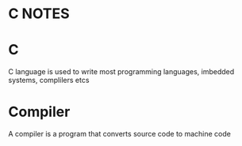 # C NOTES

# C

C language is used to write most programming languages, imbedded systems, complilers etcs

# Compiler

A compiler is a program that converts source code to machine code
